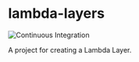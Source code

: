 # lambda-layers
![Continuous Integration](https://github.com/reayd-chetwood/lambda-layers/workflows/Continuous%20Integration/badge.svg)

A project for creating a Lambda Layer.

